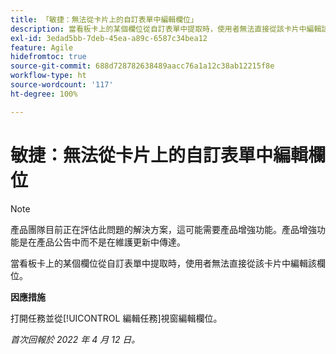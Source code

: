 ```yaml
---
title: 「敏捷：無法從卡片上的自訂表單中編輯欄位」
description: 當看板卡上的某個欄位從自訂表單中提取時，使用者無法直接從該卡片中編輯該欄位。
exl-id: 3edad5bb-7deb-45ea-a89c-6587c34bea12
feature: Agile
hidefromtoc: true
source-git-commit: 688d728782638489aacc76a1a12c38ab12215f8e
workflow-type: ht
source-wordcount: '117'
ht-degree: 100%

---
```


# 敏捷：無法從卡片上的自訂表單中編輯欄位

>[!NOTE]
>
>產品團隊目前正在評估此問題的解決方案，這可能需要產品增強功能。產品增強功能是在產品公告中而不是在維護更新中傳達。

當看板卡上的某個欄位從自訂表單中提取時，使用者無法直接從該卡片中編輯該欄位。

**因應措施**

打開任務並從[!UICONTROL 編輯任務]視窗編輯欄位。

_首次回報於 2022 年 4 月 12 日。_
